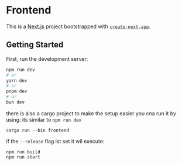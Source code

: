 # Frontend

This is a [Next.js](https://nextjs.org/) project bootstrapped with [`create-next-app`](https://github.com/vercel/next.js/tree/canary/packages/create-next-app).

## Getting Started

First, run the development server:

```bash
npm run dev
# or
yarn dev
# or
pnpm dev
# or
bun dev
```

there is also a cargo project to make the setup easier you cna run it by using:
its similar to ``npm run dev``
````shell
cargo run --bin frontend
````

if the ``--release`` flag ist set it wil execute:
````shell
npm run build
npm run start
````
